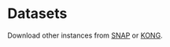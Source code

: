 # Datasets

Download other instances from [SNAP](https://snap.stanford.edu/data/) or [KONG](https://konect.cc/networks/).
